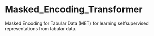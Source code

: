 # Masked_Encoding_Transformer
Masked Encoding for Tabular Data (MET) for learning selfsupervised representations from tabular data.
